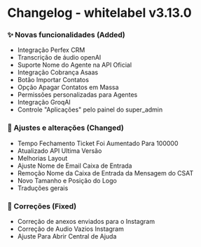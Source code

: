 # Changelog - whitelabel v3.13.0

### ✨ Novas funcionalidades (Added)

- Integração Perfex CRM
- Transcrição de áudio openAI
- Suporte Nome do Agente na API Oficial
- Integração Cobrança Asaas
- Botão Importar Contatos
- Opção Apagar Contatos em Massa
- Permissões personalizadas para Agentes
- Integração GroqAI
- Controle "Aplicações" pelo painel do super_admin

### 🚸 Ajustes e alterações (Changed)

- Tempo Fechamento Ticket Foi Aumentado Para 100000
- Atualizado API Ultima Versão
- Melhorias Layout
- Ajuste Nome de Email Caixa de Entrada
- Remoção Nome da Caixa de Entrada da Mensagem do CSAT
- Novo Tamanho e Posição do Logo
- Traduções gerais

### 🐛 Correções (Fixed)

- Correção de anexos enviados para o Instagram
- Correção de Audio Vazios Instagram
- Ajuste Para Abrir Central de Ajuda
